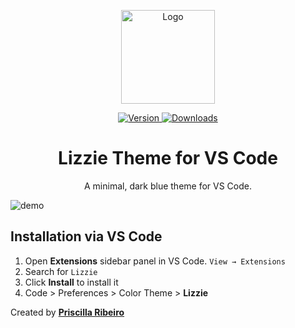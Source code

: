 <p align="center">
  <img src="https://user-images.githubusercontent.com/16469917/59545195-8d46ca00-8ef1-11e9-840e-44c260da852e.png" alt="Logo" width="150">
</p>

<p align="center">
  <a href="https://marketplace.visualstudio.com/items?itemName=prscribeiro.lizzie-theme">
    <img alt="Version" src="https://vsmarketplacebadge.apphb.com/version/prscribeiro.lizzie-theme.svg" />
  </a>

<a href="https://marketplace.visualstudio.com/items?itemName=prscribeiro.lizzie-theme">
<img alt="Downloads" src="https://img.shields.io/visual-studio-marketplace/d/prscribeiro.lizzie-theme.svg?maxAge=3600" />
</a>

</p>

<h1 align="center">
  Lizzie Theme for VS Code
</h1>
<p align="center">
  A minimal, dark blue theme for VS Code.
</p>

![demo](https://user-images.githubusercontent.com/16469917/59545380-b10b0f80-8ef3-11e9-9de5-ff9cbd7ca688.png)

## Installation via VS Code

1.  Open **Extensions** sidebar panel in VS Code. `View → Extensions`
2.  Search for `Lizzie`
3.  Click **Install** to install it
4.  Code > Preferences > Color Theme > **Lizzie**

Created by **[Priscilla Ribeiro](https://prscribeiro.com)**
